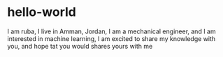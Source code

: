 # hello-world
I am ruba, I live in Amman, Jordan, I am a mechanical engineer, and I am interested in machine learning, I am excited to share my knowledge with you, and hope tat you would shares yours with me
